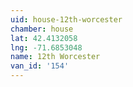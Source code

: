 ```yaml
---
uid: house-12th-worcester
chamber: house
lat: 42.4132058
lng: -71.6853048
name: 12th Worcester
van_id: '154'
---
```

